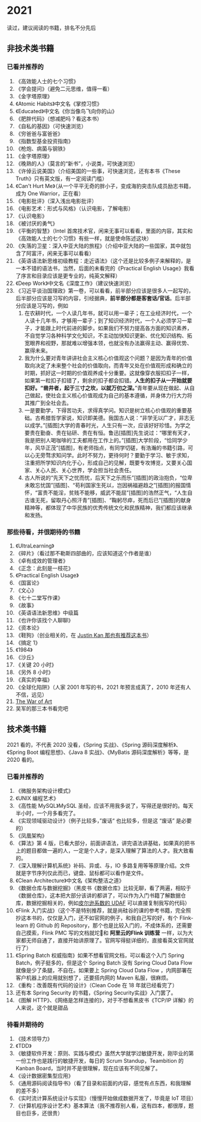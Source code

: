 # 2021

读过，建议阅读的书籍，排名不分先后

## 非技术类书籍

### 已看并推荐的

1. 《高效能人士的七个习惯》
2. 《学会提问》（避免二元思维，值得一看）
3. 《金字塔原理》
4. 《Atomic Habits》中文名《掌控习惯》
5. 《Educated》中文名《你当像鸟飞向你的山》
6. 《肥胖代码》（想减肥吗？看这本书）
7. 《自私的基因》（可快速浏览）
8. 《穷爸爸与富爸爸》
9. 《指数型基金投资指南》
10. 《枪炮、病菌与钢铁》
11. 《金字塔原理》
12. 《晚熟的人》（莫言的“新书”，小说类，可快速浏览）
13. 《许倬云说美国》（介绍美国的一些事，可快速浏览，还有本书《These Truth》只有英文版，有一定阅读门槛）
14. 《Can't Hurt Me》（从一个平平无奇的胖小子，变成海豹突击队成员励志书籍，成为 One Warrior，正在看）
15. 《电影批评》（深入浅出电影批评）
16. 《电影艺术：形式与风格》（认识电影，了解电影）
17. 《认识电影》
18. 《被讨厌的勇气》
19. 《平衡的智慧》（Intel 首席技术官，闲来无事可以看看，里面的内容，其实和《高效能人士的七个习惯》有些一样，就是使命陈述这块）
20. 《失落的卫星：深入中亚大陆的旅程》（介绍中亚大陆的一些国家，其中就包含了阿富汗，闲来无事可以看看）
21. 《英语语法新思维初级教程：走近语法》（这个还是比较多例子来解释的，是一本不错的语法书，当然，后面的未看完的《Practical English Usage》我看了序言和目录应该是更专业的，纯英文解释）
22. 《Deep Work》中文名《深度工作》（建议快速浏览）
23. 《习近平谈治国理政》第一卷，可以看看，前半部分应该是很多人一起写的，后半部分应该是习写的内容，引经据典，**前半部分都是客套话/官话**。后半部分应该是习写的，例如
    1. 在农耕时代，一个人读几年书，就可以用一辈子；在工业经济时代，一个人读十几年书，才够用一辈子；到了知识经济时代，一个人必须学习一辈子，才能跟上时代前进的脚步。如果我们不努力提高各方面的知识素养，不自觉学习各种科学文化知识，不主动加快知识更新、优化知识结构、拓宽眼界和视野，那就难以增强本领，也就没有办法赢得主动、赢得优势、赢得未来。
    2. 我为什么要对青年讲讲社会主义核心价值观这个问题？是因为青年的价值取向决定了未来整个社会的价值取向，而青年又处在价值观形成和确立的时期，抓好这一时期的价值观养成十分重要。这就像穿衣服扣扣子一样，如果第一粒扣子扣错了，剩余的扣子都会扣错。**人生的扣子从一开始就要扣好。“凿井者，起于三寸之坎，以就万仞之深。**”青年要从现在做起、从自己做起，使社会主义核心价值观成为自己的基本遵循，并身体力行大力将其推广到全社会去。
    3. 一是要勤学，下得苦功夫，求得真学问。知识是树立核心价值观的重要基础。古希腊哲学家说，知识即美德。我国古人说：“非学无以广才，非志无以成学。”[插图]大学的青春时光，人生只有一次，应该好好珍惜。为学之要贵在勤奋、贵在钻研、贵在有恒。鲁迅[插图]先生说过：“哪里有天才，我是把别人喝咖啡的工夫都用在工作上的。”[插图]大学阶段，“恰同学少年，风华正茂”[插图]，有老师指点，有同学切磋，有浩瀚的书籍引路，可以心无旁骛求知问学。此时不努力，更待何时？要勤于学习、敏于求知，注重把所学知识内化于心，形成自己的见解，既要专攻博览，又要关心国家、关心人民、关心世界，学会担当社会责任。
    4. 古人所说的“先天下之忧而忧，后天下之乐而乐”[插图]的政治抱负，“位卑未敢忘忧国”[插图]、“苟利国家生死以，岂因祸福避趋之”[插图]的报国情怀，“富贵不能淫，贫贱不能移，威武不能屈”[插图]的浩然正气，“人生自古谁无死，留取丹心照汗青”[插图]、“鞠躬尽瘁，死而后已”[插图]的献身精神等，都体现了中华民族的优秀传统文化和民族精神，我们都应该继承和发扬。

### 那些待看，并很期待的书籍

1. 《UltraLearning》
2. 《碎片》（看过那不勒斯四部曲的，应该知道这个作者是谁）
3. 《卓有成效的管理者》
4. 《正念：此刻是一枝花》
5. 《Practical English Usage》
6. 《国富论》
7. 《文心》
8. 《七十二堂写作课》
9. 《故事》
10. 《英语语法新思维》中级篇
11. 《也许你该找个人聊聊》
12. 《资本论》
13. 《鞋狗》（创业相关的，在 [Justin Kan 那也有推荐这本书](https://www.youtube.com/watch?v=qvS0WpK719w&t=180s)）
14. 《搞定 1》
15. 《1984》
16. 《沙丘》
17. 《关键 20 小时》
18. 《另外 8 小时》
19. 《真实的幸福》
20. 《全球化陷阱》（人家 2001 年写的书，2021 年预言成真了，2010 年还有人不信，远见）
21. [ The War of Art](https://book.douban.com/subject/2253794/)
22. 吴军的那三本书看完吧

## 技术类书籍

2021 看的，不代表 2020 没看，《Spring 实战》、《Spring 源码深度解析》、《Spring Boot 编程思想》、《Java 8 实战》、《MyBatis 源码深度解析》等等，是 2020 看的。

### 已看并推荐的

1. 《微服务架构设计模式》
2. 《UNIX 编程艺术》
3. 《高性能 MySQL》MySQL 圣经，应该不用我多说了，写得还是很好的。每天半小时，一个月多看完了。
4. 《实现领域驱动设计》（例子比较多，”废话“ 也比较多，但是这 “废话” 是必要的）
5. 《凤凰架构》
6. 《算法》第 4 版，已看大部分，前面讲语法，讲完语法讲基础，如果真的把书上的题目都做一遍的人，一定是个人才，是深入理解了算法的人才。我大致看的。
7. 《深入理解计算机系统》补码、异或、与，IO 多路复用等等原理介绍。文件就是字节序列仅此而已，键盘、鼠标都可以看作是文件。
8. 《Clean Architecture》中文名《架构整洁之道》
9. 《数据仓库与数据挖掘》（黑皮书《数据仓库》比较无聊，看了两遍，相较于《数据仓库》，这本把大部分该讲的都讲了，可以作为入门书籍了解数据仓库，数据挖掘相关的，例如[皮尔逊系数的 UDAF](https://young1lin.me/2020/10/30/UDAF/) 可以直接复制我写的代码）
10. 《Flink 入门实战》（这个不是特别推荐，就是尚硅谷的课的参考书籍，完全照抄这本书的，仅仅是入门，还不如官网的例子，和我自己写的好，有个 Flink-learn 的 Github 的 Repository，那个也是比较入门的，不成体系的，还需要自己摸索，Flink PMC 写的文档就坨💩和 **阿里云的Flink 训练营** 一样，以为大家都无师自通了，直接开始讲原理了。官网写得挺详细的，直接看英文官网就行了）
11. 《Spring Batch 权威指南》如果不想看官网文档，可以看这个入门 Spring Batch，例子挺多的，但是这个 Spring Batch 没有 Spring Cloud Data Flow 就像是少了条腿，不自在。如果要上  Spring Cloud Data Flow ，内网部署在客户机器上的应用就别想了，还要搭内网的 Maven 私服，很麻烦。
12. 《重构：改善既有代码的设计》（Clean Code 在 18 年就已经看完了）
13. 还有本 Spring Security 的书籍，《Spring Security实战》入门罢了。
14. 《图解 HTTP》、《网络是怎样连接的》，对于不想看黑皮书《TCP/IP 详解》的人来说，这个就是甜品

### 待看并期待的

1. 《技术领导力》
2. 《TDD》
3. 《敏捷软件开发：原则、实践与模式》虽然大学就学过敏捷开发，刚毕业的第一份工作也是践行的敏捷开发，每日的 Scrum Standup，Teambition 的 Kanban Board，当时并不是很理解，现在应该有不同见解了。
4. 《设计数据密集型应用》
5. 《通用源码阅读指导书》（看了目录和前面的内容，感觉有点东西，和我理解的差不多）
6. 《实时流计算系统设计与实现》（慢慢开始做成数据开发了，毕竟是 IoT 项目）
7. 《计算机程序设计艺术》基本算法（我不推荐别人看，这有四本，都很厚，题目也巨多，还很贵）

